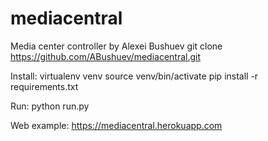 # mediacentral
Media center controller by Alexei Bushuev
git clone https://github.com/ABushuev/mediacentral.git

Install:
virtualenv venv
source venv/bin/activate
pip install -r requirements.txt

Run:
python run.py

Web example:
https://mediacentral.herokuapp.com
